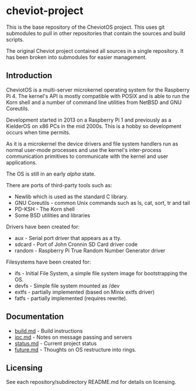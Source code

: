 # cheviot-project

This is the base repository of the CheviotOS project. This uses git submodules
to pull in other repositories that contain the sources and build scripts.

The original Cheviot project contained all sources in a single repository. It
has been broken into submodules for easier management.

## Introduction

CheviotOS is a multi-server microkernel operating system for the Raspberry Pi 4.
The kernel's API is mostly compatible with POSIX and is able to run the Korn
shell and a number of command line utilities from NetBSD and GNU Coreutils.

Development started in 2013 on a Raspberry Pi 1 and previously as a KielderOS
on x86 PCs in the mid 2000s. This is a hobby so development occurs when time
permits.

As it is a microkernel the device drivers and file system handlers run as normal
user-mode processes and use the kernel's inter-process communication primitives
to communicate with the kernel and user applications.

The OS is still in an early *alpha* state.
 
There are ports of third-party tools such as:
  * Newlib which is used as the standard C library.
  * GNU Coreutils - common Unix commands such as ls, cat, sort, tr and tail
  * PD-KSH - The Korn shell
  * Some BSD utilities and libraries

Drivers have been created for:
  * aux - Serial port driver that appears as a tty.
  * sdcard - Port of John Cronnin SD Card driver code
  * random - Raspberry Pi True Random Number Generator driver
  
Filesystems have been created for:
  * ifs - Initial File System, a simple file system image for bootstrapping the OS.
  * devfs - Simple file system mounted as /dev
  * extfs - partially implemented (based on Minix extfs driver)
  * fatfs - partially implemented (requires rewrite).


## Documentation

  * [build.md](docs/build.md) - Build instructions
  * [ipc.md](docs/ipc.md) - Notes on message passing and servers
  * [status.md](docs/status.md) - Current project status
  * [future.md](docs/future.md) - Thoughts on OS restructure into rings.


## Licensing

See each repository/subdirectory README.md for details on licensing.


